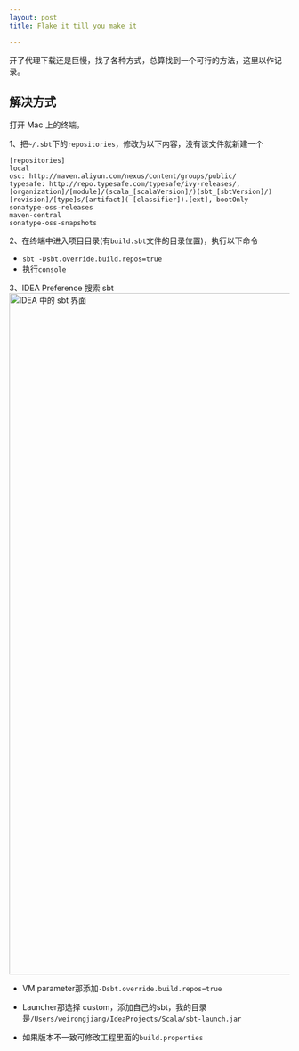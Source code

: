 ```yaml
---
layout: post
title: Flake it till you make it

---
```


开了代理下载还是巨慢，找了各种方式，总算找到一个可行的方法，这里以作记录。

<!--more-->

## 解决方式

打开 Mac 上的终端。

1、把`~/.sbt`下的`repositories`，修改为以下内容，没有该文件就新建一个

```
[repositories]
local
osc: http://maven.aliyun.com/nexus/content/groups/public/
typesafe: http://repo.typesafe.com/typesafe/ivy-releases/, [organization]/[module]/(scala_[scalaVersion]/)(sbt_[sbtVersion]/)[revision]/[type]s/[artifact](-[classifier]).[ext], bootOnly
sonatype-oss-releases
maven-central
sonatype-oss-snapshots
```

2、在终端中进入项目目录(有`build.sbt`文件的目录位置)，执行以下命令

- `sbt -Dsbt.override.build.repos=true`
- 执行`console`

3、IDEA Preference 搜索 sbt
<img width="1224" alt="IDEA 中的 sbt 界面" src="https://user-images.githubusercontent.com/19362571/170970761-ebc2f82e-eb7d-48aa-b832-7e21b0641034.png">

- VM parameter那添加`-Dsbt.override.build.repos=true`

- Launcher那选择 custom，添加自己的sbt，我的目录是`/Users/weirongjiang/IdeaProjects/Scala/sbt-launch.jar`
- 如果版本不一致可修改工程里面的`build.properties`
